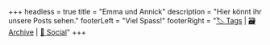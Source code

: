 +++
headless = true
title = "Emma und Annick"
description = "Hier könnt ihr unsere Posts sehen."
footerLeft = "Viel Spass!"
footerRight = "[🏷️ Tags](/tags/) | [🗃️ Archive](/posts/) | [📣 Social](https://www.lilo.blog)"
+++
